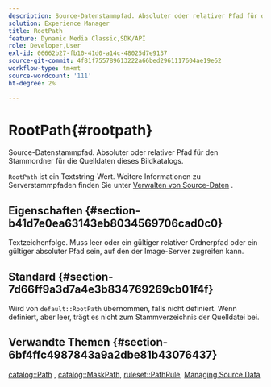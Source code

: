 ```yaml
---
description: Source-Datenstammpfad. Absoluter oder relativer Pfad für den Stammordner für die Quelldaten dieses Bildkatalogs.
solution: Experience Manager
title: RootPath
feature: Dynamic Media Classic,SDK/API
role: Developer,User
exl-id: 06662b27-fb10-41d0-a14c-48025d7e9137
source-git-commit: 4f81f755789613222a66bed2961117604ae19e62
workflow-type: tm+mt
source-wordcount: '111'
ht-degree: 2%

---
```


# RootPath{#rootpath}

Source-Datenstammpfad. Absoluter oder relativer Pfad für den Stammordner für die Quelldaten dieses Bildkatalogs.

`RootPath` ist ein Textstring-Wert. Weitere Informationen zu Serverstammpfaden finden Sie unter [Verwalten von Source-Daten](../../../../../is-api/image-serving-api-ref/c-configuration-and-administration/c-managing-content/r-source-data.md#reference-4eebd51b2db2401c90be771d3382329e) .

## Eigenschaften {#section-b41d7e0ea63143eb8034569706cad0c0}

Textzeichenfolge. Muss leer oder ein gültiger relativer Ordnerpfad oder ein gültiger absoluter Pfad sein, auf den der Image-Server zugreifen kann.

## Standard {#section-7d66ff9a3d7a4e3b834769269cb01f4f}

Wird von `default::RootPath` übernommen, falls nicht definiert. Wenn definiert, aber leer, trägt es nicht zum Stammverzeichnis der Quelldatei bei.

## Verwandte Themen {#section-6bf4ffc4987843a9a2dbe81b43076437}

[catalog::Path](/help/aem-is-ir-api/is-api/image-catalog/image-serving-api-ref/c-image-catalog-reference/c-image-svg-data-reference/c-image-data-reference/r-path-cat.md) , [catalog::MaskPath](/help/aem-is-ir-api/is-api/image-catalog/image-serving-api-ref/c-image-catalog-reference/c-image-svg-data-reference/c-image-data-reference/r-maskpath-cat.md), [ruleset::PathRule](../../../../../is-api/image-catalog/image-serving-api-ref/c-image-catalog-reference/c-rule-set-reference/c-rule-set-reference.md#concept-3e5058cf3507470b82cac638df23ea8e), [Managing Source Data](../../../../../is-api/image-serving-api-ref/c-configuration-and-administration/c-managing-content/r-source-data.md#reference-4eebd51b2db2401c90be771d3382329e)
